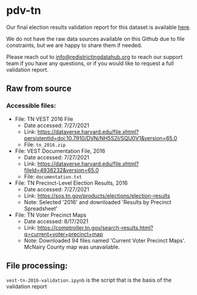 # pdv-tn

Our final election results validation report for this dataset is available [here](https://redistrictingdatahub.org/dataset/vest-2016-tennessee-precinct-and-election-results/).

We do not have the raw data sources available on this Github due to file constraints, but we are happy to share them if needed. 

Please reach out to info@redistrictingdatahub.org to reach our support team if you have any questions, or if you would like to request a full validation report. 

## Raw from source

### Accessible files:

- File: TN VEST 2016 File
   - Date accessed: 7/27/2021
   - Link: https://dataverse.harvard.edu/file.xhtml?persistentId=doi:10.7910/DVN/NH5S2I/SQU0V1&version=65.0
   - File: `tn_2016.zip`
- File: VEST Documentation File, 2016
   - Date accessed: 7/27/2021
   - Link: https://dataverse.harvard.edu/file.xhtml?fileId=4938232&version=65.0
   - File: `documentation.txt`
- File: TN Precinct-Level Election Results, 2016
  - Date accessed: 7/27/2021
  - Link: https://sos.tn.gov/products/elections/election-results
  - Note: Selected '2016' and downloaded 'Results by Precinct Spreadsheet'
- File: TN Voter Precinct Maps
  - Date accessed: 8/17/2021
  - Link: https://comptroller.tn.gov/search-results.html?q=current+voter+precinct+map
  - Note: Downloaded 94 files named 'Current Voter Precinct Maps'. McNairy County map was unavailable.

## File processing:

`vest-tn-2016-validation.ipynb` is the script that is the basis of the validation report

